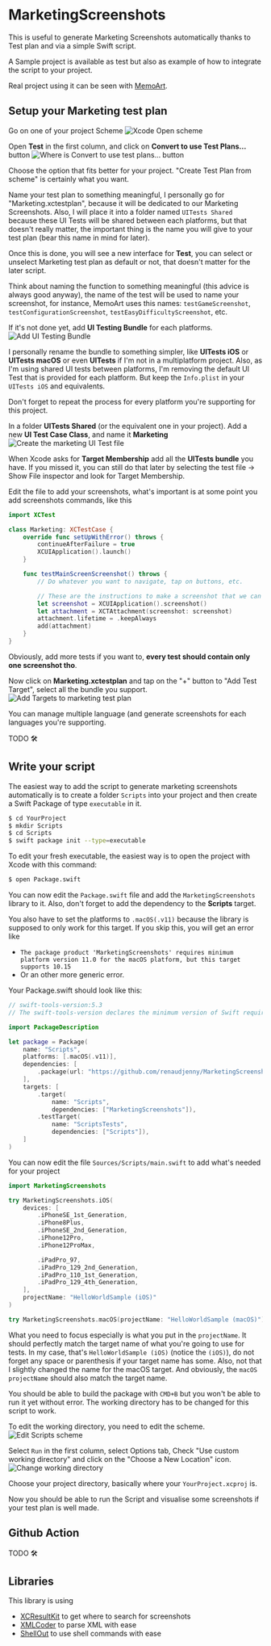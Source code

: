 # MarketingScreenshots

This is useful to generate Marketing Screenshots automatically thanks to Test plan and via a simple Swift script.

A Sample project is available as test but also as example of how to integrate the script to your project.

Real project using it can be seen with [MemoArt](https://github.com/renaudjenny/MemoArt/blob/main/Scripts/Sources/Scripts/main.swift).

## Setup your Marketing test plan

Go on one of your project Scheme
![Xcode Open scheme](assets/open_scheme.png)

Open **Test** in the first column, and click on **Convert to use Test Plans...** button
![Where is Convert to use test plans... button](assets/convert_to_use_test_plans.png)

Choose the option that fits better for your project. "Create Test Plan from scheme" is certainly what you want.

Name your test plan to something meaningful, I personally go for "Marketing.xctestplan", because it will be dedicated to our Marketing Screenshots.
Also, I will place it into a folder named `UITests Shared` because these UI Tests will be shared between each platforms, but that doesn't really matter, the important thing is the name you will give to your test plan (bear this name in mind for later).

Once this is done, you will see a new interface for **Test**, you can select or unselect Marketing test plan as default or not, that doesn't matter for the later script.


Think about naming the function to something meaningful (this advice is always good anyway), the name of the test will be used to name your screenshot, for instance, MemoArt uses this names: `testGameScreenshot`, `testConfigurationScreenshot`, `testEasyDifficultyScreenshot`, etc.

If it's not done yet, add **UI Testing Bundle** for each platforms.
![Add UI Testing Bundle](assets/add_ui_testing_bundle.png)

I personally rename the bundle to something simpler, like **UITests iOS** or **UITests macOS** or even **UITests** if I'm not in a multiplatform project. Also, as I'm using shared UI tests between platforms, I'm removing the default UI Test that is provided for each platform. But keep the `Info.plist` in your `UITests iOS` and equivalents.

Don't forget to repeat the process for every platform you're supporting for this project.

In a folder **UITests Shared** (or the equivalent one in your project). Add a new **UI Test Case Class**, and name it **Marketing**
![Create the marketing UI Test file](assets/create_marketing_ui_test)

When Xcode asks for **Target Membership** add all the **UITests bundle** you have. If you missed it, you can still do that later by selecting the test file -> Show File inspector and look for Target Membership.

Edit the file to add your screenshots, what's important is at some point you add screenshots commands, like this

```swift
import XCTest

class Marketing: XCTestCase {
    override func setUpWithError() throws {
        continueAfterFailure = true
        XCUIApplication().launch()
    }

    func testMainScreenScreenshot() throws {
        // Do whatever you want to navigate, tap on buttons, etc.

        // These are the instructions to make a screenshot that we can extract later on with the script
        let screenshot = XCUIApplication().screenshot()
        let attachment = XCTAttachment(screenshot: screenshot)
        attachment.lifetime = .keepAlways
        add(attachment)
    }
}
```

Obviously, add more tests if you want to, **every test should contain only one screenshot tho**.

Now click on **Marketing.xctestplan** and tap on the "+" button to "Add Test Target", select all the bundle you support.
![Add Targets to marketing test plan](assets/add_targets_to_marketing_test_plan.png)

You can manage multiple language (and generate screenshots for each languages you're supporting.

TODO 🛠

## Write your script

The easiest way to add the script to generate marketing screenshots automatically is to create a folder `Scripts` into your project and then create a Swift Package of type `executable` in it.

```bash
$ cd YourProject
$ mkdir Scripts
$ cd Scripts
$ swift package init --type=executable
```

To edit your fresh executable, the easiest way is to open the project with Xcode with this command:
```bash
$ open Package.swift
```

You can now edit the `Package.swift` file and add the `MarketingScreenshots` library to it. Also, don't forget to add the dependency to the **Scripts** target.

You also have to set the platforms to `.macOS(.v11)` because the library is supposed to only work for this target. If you skip this, you will get an error like
* `The package product 'MarketingScreenshots' requires minimum platform version 11.0 for the macOS platform, but this target supports 10.15`
* Or an other more generic error.

Your Package.swift should look like this:

```swift
// swift-tools-version:5.3
// The swift-tools-version declares the minimum version of Swift required to build this package.

import PackageDescription

let package = Package(
    name: "Scripts",
    platforms: [.macOS(.v11)],
    dependencies: [
        .package(url: "https://github.com/renaudjenny/MarketingScreenshots", from: "0.0.6"),
    ],
    targets: [
        .target(
            name: "Scripts",
            dependencies: ["MarketingScreenshots"]),
        .testTarget(
            name: "ScriptsTests",
            dependencies: ["Scripts"]),
    ]
)
```

You can now edit the file `Sources/Scripts/main.swift` to add what's needed for your project

```swift
import MarketingScreenshots

try MarketingScreenshots.iOS(
    devices: [
        .iPhoneSE_1st_Generation,
        .iPhone8Plus,
        .iPhoneSE_2nd_Generation,
        .iPhone12Pro,
        .iPhone12ProMax,

        .iPadPro_97,
        .iPadPro_129_2nd_Generation,
        .iPadPro_110_1st_Generation,
        .iPadPro_129_4th_Generation,
    ],
    projectName: "HelloWorldSample (iOS)"
)

try MarketingScreenshots.macOS(projectName: "HelloWorldSample (macOS)")
```

What you need to focus especially is what you put in the `projectName`. It should perfectly match the target name of what you're going to use for tests. In my case, that's `HelloWorldSample (iOS)` (notice the `(iOS)`), do not forget any space or parenthesis if your target name has some. Also, not that I slightly changed the name for the macOS target. And obviously, the `macOS` `projectName` should also match the target name.

You should be able to build the package with `CMD+B` but you won't be able to run it yet without error. The working directory has to be changed for this script to work.

To edit the working directory, you need to edit the scheme.
![Edit Scripts scheme](assets/scripts_edit_scheme.png)

Select `Run` in the first column, select Options tab, Check "Use custom working directory" and click on the "Choose a New Location" icon.
![Change working directory](assets/scripts_change_working_directory.png)

Choose your project directory, basically where your `YourProject.xcproj` is.

Now you should be able to run the Script and visualise some screenshots if your test plan is well made.

## Github Action

TODO 🛠

## Libraries

This library is using
- [XCResultKit](https://github.com/davidahouse/XCResultKit) to get where to search for screenshots
- [XMLCoder](https://github.com/MaxDesiatov/XMLCoder) to parse XML with ease
- [ShellOut](https://github.com/JohnSundell/ShellOut) to use shell commands with ease
